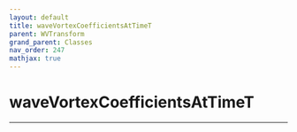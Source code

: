 ```yaml
---
layout: default
title: waveVortexCoefficientsAtTimeT
parent: WVTransform
grand_parent: Classes
nav_order: 247
mathjax: true
---
```


#  waveVortexCoefficientsAtTimeT




---

